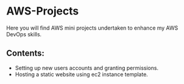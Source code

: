 # AWS-Projects
Here you will find AWS mini projects undertaken to enhance my AWS DevOps skills.

## Contents:
- Setting up new users accounts and granting permissions.
- Hosting a static website using ec2 instance template.

